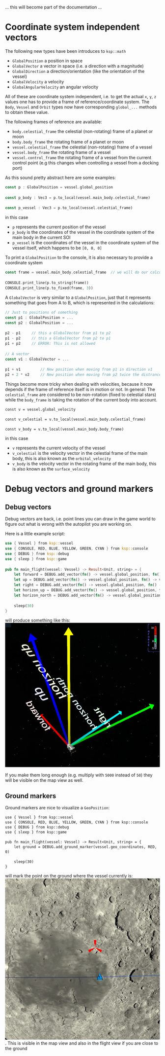 
... this will become part of the documentation ...

# Coordinate system independent vectors

The following new types have been introduces to `ksp::math`
* `GlobalPosition` a position in space
* `GlobalVector` a vector in space (i.e. a direction with a magnitude)
* `GlobalDirection` a direction/orientation (like the orientation of the vessel)
* `GlobalVelocity` a velocity
* `GlobalAngularVelocity` an angular velocity

All of these are coordinate system independent, i.e. to get the actual `x`, `y`, `z` values one has to provide a frame of reference/coordinate system.
The `Body`, `Vessel` and `Orbit` types now have corresponding `global_...` methods to obtain these value.

The following frames of reference are available:
* `body.celestial_frame` the celestial (non-rotating) frame of a planet or moon
* `body.body_frame` the rotating frame of a planet or moon
* `vessel.celestial_frame` the celestial (non-rotating) frame of a vessel
* `vessel.body_frame` the rotating frame of a vessel
* `vessel.control_frame` the rotating frame of a vessel from the current control point (e.g this changes when controlling a vessel from a docking port)

As this sound pretty abstract here are some examples:

```rust
const p : GlobalPosition = vessel.global_position

const p_body : Vec3 = p.to_local(vessel.main_body.celestial_frame)

const p_vessel : Vec3 = p.to_local(vessel.celestial_frame)
```
in this case
* `p` represents the current position of the vessel
* `p_body` is the coordinates of the vessel in the coordinate system of the main body in the current SOI
* `p_vessel` is the coordinates of the vessel in the coordinate system of the vessel itself, which happens to be `[0, 0, 0]`

To print a `GlobalPosition` to the console, it is also necessary to provide a coordinate system

```rust
const frame = vessel.main_body.celestial_frame  // we will do our calculations in this frame of reference

CONSOLE.print_line(p.to_string(frame))
CONSOLE.print_line(p.to_fixed(frame, 3))
```

A `GlobalVector` is very similar to a `GlobalPosition`, just that it represents something that goes from A to B, which is represented in the calculations:

```rust
// Just to positions of something
const p1 : GlobalPosition = ...
const p2 : GlobalPosition = ...

p2 - p1     // this a GlobalVector from p1 to p2
p1 - p2     // this a GlobalVector from p2 to p1
p1 + p2     // ERROR: This is not allowed

// A vector
const v1 : GlobalVector = ...

p1 + v1         // New position when moving from p1 in direction v1
p2 + 2 * v2     // New position when moving from p2 twice the distrance in direction v1
```

Things become more tricky when dealing with velocities, because it now depends if the frame of reference itself is in motion or not.
In general: The `celestial_frame` are considered to be non-rotation (fixed to celestial stars) while the `body_frame` is taking the rotation of the current body into account.

```
const v = vessel.global_velocity

const v_celestial = v.to_local(vessel.main_body.celestial_frame)

const v_body = v.to_local(vessel.main_body.body_frame) 
```
in this case
* `v` represents the current velocity of the vessel
* `v_celestial` is the velocity vector in the celestial frame of the main body, this is also known as the `orbital_velocity`
* `v_body` is the velocity vector in the rotating frame of the main body, this is also known as the `surface_velocity`

# Debug vectors and ground markers

## Debug vectors

Debug vectors are back, i.e. point lines you can draw in the game world to figure out what is wrong with the autopilot you are working on.

Here is a little example script:
```rust
use { Vessel } from ksp::vessel
use { CONSOLE, RED, BLUE, YELLOW, GREEN, CYAN } from ksp::console
use { DEBUG } from ksp::debug
use { sleep } from ksp::game

pub fn main_flight(vessel: Vessel) -> Result<Unit, string> = {
    let forward = DEBUG.add_vector(fn() -> vessel.global_position, fn() -> vessel.global_facing.vector * 50, RED, "forward", 1)
    let up = DEBUG.add_vector(fn() -> vessel.global_position, fn() -> vessel.global_facing.up_vector * 50, BLUE, "up", 1)
    let right = DEBUG.add_vector(fn() -> vessel.global_position, fn() -> vessel.global_facing.right_vector * 50, GREEN, "right", 1)
    let horizon_up = DEBUG.add_vector(fn() -> vessel.global_position, fn() -> vessel.global_up * 50, YELLOW, "horizon up", 1)
    let horizon_north = DEBUG.add_vector(fn() -> vessel.global_position, fn() -> vessel.global_north * 50, CYAN, "horizon north", 1)

    sleep(30)
}
```

will produce something like this: ![Debug_vectors](docs/interact/debug_vectors.png)

If you make them long enough (e.g. multiply with `5000` instead of `50`) they will be visible on the map view as well.

## Ground markers

Ground markers are nice to visualize a `GeoPosition`:

```
use { Vessel } from ksp::vessel
use { CONSOLE, RED, BLUE, YELLOW, GREEN, CYAN } from ksp::console
use { DEBUG } from ksp::debug
use { sleep } from ksp::game

pub fn main_flight(vessel: Vessel) -> Result<Unit, string> = {
    let ground = DEBUG.add_ground_marker(vessel.geo_coordinates, RED, 0)

    sleep(30)
}
```
will mark the point on the ground where the vessel currently is: ![Ground marker](docs/interact/ground_marker.png).
This is visible in the map view and also in the flight view if you are close to the ground